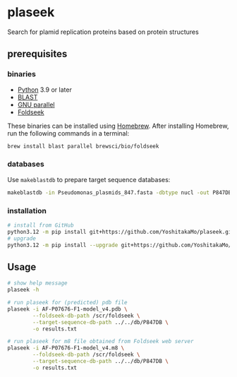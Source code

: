 # plaseek

Search for plamid replication proteins based on protein structures

## prerequisites

### binaries

- [Python](https://www.python.org/) 3.9 or later
- [BLAST](https://blast.ncbi.nlm.nih.gov/Blast.cgi?PAGE_TYPE=BlastDocs&DOC_TYPE=Download)
- [GNU parallel](https://www.gnu.org/software/parallel/)
- [Foldseek](https://github.com/steineggerlab/foldseek)

These binaries can be installed using [Homebrew](https://brew.sh/). After installing Homebrew, run the following commands in a terminal:

```bash
brew install blast parallel brewsci/bio/foldseek
```

### databases

Use `makeblastdb` to prepare target sequence databases:

```bash
makeblastdb -in Pseudomonas_plasmids_847.fasta -dbtype nucl -out P847DB -parse_seqids
```

### installation

```bash
# install from GitHub
python3.12 -m pip install git+https://github.com/YoshitakaMo/plaseek.git
# upgrade
python3.12 -m pip install --upgrade git+https://github.com/YoshitakaMo/plaseek.git
```

## Usage

```bash
# show help message
plaseek -h

# run plaseek for (predicted) pdb file
plaseek -i AF-P07676-F1-model_v4.pdb \
        --foldseek-db-path /scr/foldseek \
        --target-sequence-db-path ../../db/P847DB \
        -o results.txt

# run plaseek for m8 file obtained from Foldseek web server
plaseek -i AF-P07676-F1-model_v4.m8 \
        --foldseek-db-path /scr/foldseek \
        --target-sequence-db-path ../../db/P847DB \
        -o results.txt
```